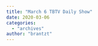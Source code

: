 ```yaml
---
title: "March 6 TBTV Daily Show"
date: 2020-03-06
categories: 
  - "archives"
author: "brantzt"
---
```



